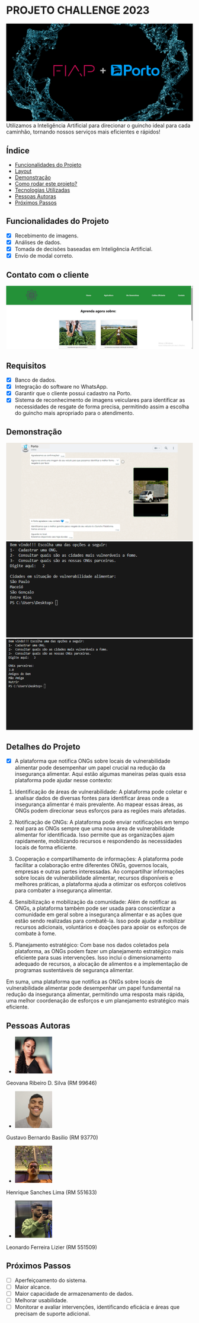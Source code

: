 # PROJETO CHALLENGE 2023
![FiapGS](./fiap-porto.png)
Utilizamos a Inteligência Artificial para direcionar o guincho ideal para cada caminhão, tornando nossos serviços mais eficientes e rápidos!

## Índice
- <a href="#funcionalidades">Funcionalidades do Projeto</a>
- <a href="#Layout">Layout</a>
- <a href="#demonstracao">Demonstração</a>
- <a href="#rodar">Como rodar este projeto?</a>
- <a href="#Tecnologias">Tecnologias Utilizadas</a>
- <a href="#autoras">Pessoas Autoras</a>
- <a href="passos">Próximos Passos</a>

## Funcionalidades do Projeto

 - [x] Recebimento de imagens.
 - [x] Análises de dados.
 - [x] Tomada de decisões baseadas em Inteligência Artificial.
 - [x] Envio de modal correto.

 ## Contato com o cliente
 ![exemplo_layout_do_site](./assets/Layout_1.jpg)

 ## Requisitos
 - [x] Banco de dados.
 - [x] Integração do software no WhatsApp.
 - [x] Garantir que o cliente possui cadastro na Porto.
 - [x] Sistema de reconhecimento de imagens veiculares para identificar as necessidades de resgate de forma precisa, permitindo assim a escolha do guincho mais apropriado para o atendimento.

## Demonstração
 ![demostracao_1](Conversa.png)
 ![demostracao_2](./assets/Cod_2.png)
 ![demostracao_3](./assets/Cod_3.png)

## Detalhes do Projeto
- [x] A plataforma que notifica ONGs sobre locais de vulnerabilidade alimentar pode desempenhar um papel crucial na redução da insegurança alimentar. Aqui estão algumas maneiras pelas quais essa plataforma pode ajudar nesse contexto:

1. Identificação de áreas de vulnerabilidade: A plataforma pode coletar e analisar dados de diversas fontes para identificar áreas onde a insegurança alimentar é mais prevalente. Ao mapear essas áreas, as ONGs podem direcionar seus esforços para as regiões mais afetadas.

2. Notificação de ONGs: A plataforma pode enviar notificações em tempo real para as ONGs sempre que uma nova área de vulnerabilidade alimentar for identificada. Isso permite que as organizações ajam rapidamente, mobilizando recursos e respondendo às necessidades locais de forma eficiente.

3. Cooperação e compartilhamento de informações: A plataforma pode facilitar a colaboração entre diferentes ONGs, governos locais, empresas e outras partes interessadas. Ao compartilhar informações sobre locais de vulnerabilidade alimentar, recursos disponíveis e melhores práticas, a plataforma ajuda a otimizar os esforços coletivos para combater a insegurança alimentar.

4. Sensibilização e mobilização da comunidade: Além de notificar as ONGs, a plataforma também pode ser usada para conscientizar a comunidade em geral sobre a insegurança alimentar e as ações que estão sendo realizadas para combatê-la. Isso pode ajudar a mobilizar recursos adicionais, voluntários e doações para apoiar os esforços de combate à fome.

5. Planejamento estratégico: Com base nos dados coletados pela plataforma, as ONGs podem fazer um planejamento estratégico mais eficiente para suas intervenções. Isso inclui o dimensionamento adequado de recursos, a alocação de alimentos e a implementação de programas sustentáveis ​​de segurança alimentar.

Em suma, uma plataforma que notifica as ONGs sobre locais de vulnerabilidade alimentar pode desempenhar um papel fundamental na redução da insegurança alimentar, permitindo uma resposta mais rápida, uma melhor coordenação de esforços e um planejamento estratégico mais eficiente.

## Pessoas Autoras

 - <img style="width:100px" src="assets/Geovana.jpg" alt="Geovana">
 Geovana Ribeiro D. Silva (RM 99646) 
 - <img style="width:100px" src="assets/Gustavo.jpg" alt="Gustavo">
 Gustavo Bernardo Basilio (RM 93770)
 - <img style="width:100px" src="assets/Henrique.jpg" alt="Henrique">
 Henrique Sanches Lima (RM 551633)
 - <img style="width:100px" src="assets/Leonardo.jpg" alt="Leonardo">
 Leonardo Ferreira Lizier (RM 551509)

## Próximos Passos
 - [ ] Aperfeiçoamento do sistema.
 - [ ] Maior alcance.
 - [ ] Maior capacidade de armazenamento de dados.
 - [ ] Melhorar usabilidade.
 - [ ] Monitorar e avaliar intervenções, identificando eficácia e áreas que precisam de suporte adicional.